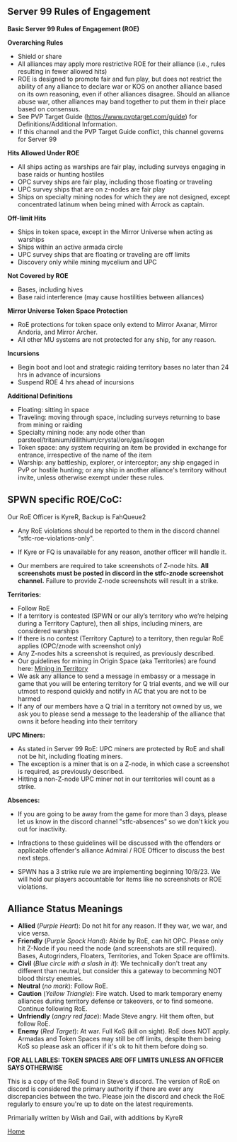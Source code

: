 ## Server 99 Rules of Engagement

**Basic Server 99 Rules of Engagement (ROE)**

**Overarching Rules**
- Shield or share
- All alliances may apply more restrictive ROE for their alliance (i.e., rules resulting in fewer allowed hits)
- ROE is designed to promote fair and fun play, but does not restrict the ability of any alliance to declare war or KOS on another alliance based on its own reasoning, even if other alliances disagree. Should an alliance abuse war, other alliances may band together to put them in their place based on consensus. 
- See PVP Target Guide (https://www.pvptarget.com/guide) for Definitions/Additional Information. 
- If this channel and the PVP Target Guide conflict, this channel governs for Server 99

**Hits Allowed Under ROE**
- All ships acting as warships are fair play, including surveys engaging in base raids or hunting hostiles
- OPC survey ships are fair play, including those floating or traveling
- UPC survey ships that are on z-nodes are fair play
- Ships on specialty mining nodes for which they are not designed, except concentrated latinum when being mined with Arrock as captain.

**Off-limit Hits**
- Ships in token space, except in the Mirror Universe when acting as warships
- Ships within an active armada circle
- UPC survey ships that are floating or traveling are off limits
- Discovery only while mining mycelium and UPC

**Not Covered by ROE**
- Bases, including hives 
- Base raid interference (may cause hostilities between alliances)

**Mirror Universe Token Space Protection**
- RoE protections for token space only extend to Mirror Axanar, Mirror Andoria, and Mirror Archer.
- All other MU systems are not protected for any ship, for any reason.

**Incursions**
- Begin boot and loot and strategic raiding territory bases no later than 24 hrs in advance of incursions
- Suspend ROE 4 hrs ahead of incursions

**Additional Definitions**
- Floating: sitting in space 
- Traveling: moving through space, including surveys returning to base from mining or raiding
- Specialty mining node: any node other than parsteel/tritanium/dilithium/crystal/ore/gas/isogen
- Token space: any system requiring an item be provided in exchange for entrance, irrespective of the name of the item
- Warship: any battleship, explorer, or interceptor; any ship engaged in PvP or hostile hunting; or any ship in another alliance's territory without invite, unless otherwise exempt under these rules.

## SPWN specific ROE/CoC:

Our RoE Officer is KyreR, Backup is FahQueue2
- Any RoE violations should be reported to them in the discord channel "stfc-roe-violations-only".
- If Kyre or FQ is unavailable for any reason, another officer will handle it.

- Our members are required to take screenshots of Z-node hits. **All screenshots must be posted in discord in the stfc-znode screenshot channel.** Failure to provide Z-node screenshots will result in a strike.

**Territories:**
- Follow RoE
- If a territory is contested (SPWN or our ally’s territory who we’re helping during a Territory Capture), then all ships, including miners, are considered warships
- If there is no contest (Territory Capture) to a territory, then regular RoE applies (OPC/znode with screenshot only)
- Any Z-nodes hits a screenshot is required, as previously described.
- Our guidelines for mining in Origin Space (aka Territories) are found here: [Mining in Territory](https://github.com/KyreSPWN/SPWN/blob/main/TerritoryMining.md)
- We ask any alliance to send a message in embassy or a message in game that you will be entering territory for Q trial events, and we will our utmost to respond quickly and notify in AC that you are not to be harmed
- If any of our members have a Q trial in a territory not owned by us, we ask you to please send a message to the leadership of the alliance that owns it before heading into their territory

**UPC Miners:**
- As stated in Server 99 RoE: UPC miners are protected by RoE and shall not be hit, including floating miners.
- The exception is a miner that is on a Z-node, in which case a screenshot is required, as previously described.
- Hitting a non-Z-node UPC miner not in our territories will count as a strike.

**Absences:**
- If you are going to be away from the game for more than 3 days, please let us know in the discord channel "stfc-absences" so we don't kick you out for inactivity.

- Infractions to these guidelines will be discussed with the offenders or applicable offender's alliance Admiral / ROE Officer to discuss the best next steps.

- SPWN has a 3 strike rule we are implementing beginning 10/8/23. We will hold our players accountable for items like no screenshots or ROE violations.


## Alliance Status Meanings

- **Allied** (*Purple Heart*): Do not hit for any reason. If they war, we war, and vice versa.
- **Friendly** (*Purple Spock Hand*): Abide by RoE, can hit OPC. Please only hit Z-Node if you need the node (and screenshots are still required). Bases, Autogrinders, Floaters, Territories, and Token Space are offlimits.
- **Civil** (*Blue circle with a slash in it*): We technically don't treat any different than neutral, but consider this a gateway to becomming NOT blood thirsty enemies.
- **Neutral** (*no mark*): Follow RoE.
- **Caution** (*Yellow Triangle*): Fire watch. Used to mark temporary enemy alliances during territory defense or takeovers, or to find someone. Continue following RoE.
- **Unfriendly** (*angry red face*): Made Steve angry. Hit them often, but follow RoE.
- **Enemy** (*Red Target*): At war. Full KoS (kill on sight). RoE does NOT apply. Armadas and Token Spaces may still be off limits, despite them being KoS so please ask an officer if it's ok to hit them before doing so.

**FOR ALL LABLES: TOKEN SPACES ARE OFF LIMITS UNLESS AN OFFICER SAYS OTHERWISE**

This is a copy of the RoE found in Steve's discord. The version of RoE on discord is considered the primary authority if there are ever any discrepancies between the two. Please join the discord and check the RoE regularly to ensure you're up to date on the latest requirements.

Primarially written by Wish and Gail, with additions by KyreR

[Home](https://github.com/KyreSPWN/SPWN)
